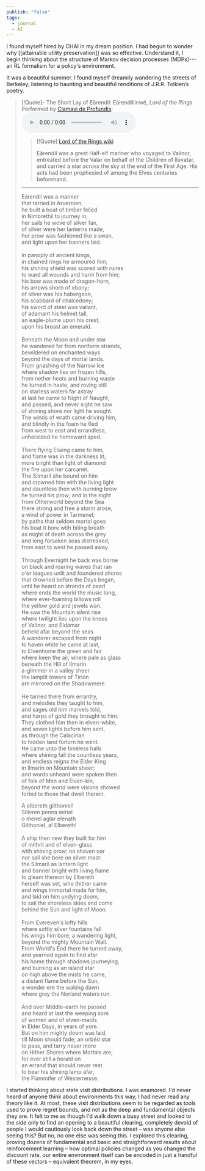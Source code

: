 ```yaml
---
publish: "false"
tags:
  - journal
  - AI
---
```


I found myself hired by CHAI in my dream position. I had begun to wonder why [[attainable utility preservation]] was so effective. Understand it, I begin thinking about the structure of Markov decision processes (MDPs)---an RL formalism for a policy's environment. 

It was a beautiful summer. I found myself dreamily wandering the streets of Berkeley, listening to haunting and beautiful renditions of J.R.R. Tolkien’s poetry.


> [!Quote]-   The Short Lay of Eärendil: Eärendillinwë, _Lord of the Rings_
> Performed by [Clamavi de Profundis](https://www.youtube.com/watch?v=4ybSi5EcZ3M):
> <audio src="https://pub-c1163bffee9f4c50ba3c9a13f0e9ac93.r2.dev/The%20Song%20of%20Ea%CC%88rendil.webm" alt="The song of Eärendil, as performed by Clamavi de Profundis." controls></audio><br>
> >[!Quote] [Lord of the Rings wiki](https://lotr.fandom.com/wiki/E%C3%A4rendil)
> >
> >Eärendil was a great Half-elf mariner who voyaged to Valinor, entreated before the Valar on behalf of the Children of Ilúvatar, and carried a star across the sky at the end of the First Age. His acts had been prophesied of among the Elves centuries beforehand.
> <hr>
>   Eärendil was a mariner<br>
>   that tarried in Arvernien;<br>
>   he built a boat of timber felled<br>
>   in Nimbrethil to journey in;<br>
>   her sails he wove of silver fair,<br>
>   of silver were her lanterns made,<br>
>   her prow was fashioned like a swan,<br>
>   and light upon her banners laid.<br>
>   <br>
>   In panoply of ancient kings,<br>
>   in chainéd rings he armoured him;<br>
>   his shining shield was scored with runes<br>
>   to ward all wounds and harm from him;<br>
>   his bow was made of dragon-horn,<br>
>   his arrows shorn of ebony;<br>
>   of silver was his habergeon,<br>
>   his scabbard of chalcedony;<br>
>   his sword of steel was valiant,<br>
>   of adamant his helmet tall,<br>
>   an eagle-plume upon his crest,<br>
>   upon his breast an emerald.<br>
>   <br>
>   Beneath the Moon and under star<br>
>   he wandered far from northern strands,<br>
>   bewildered on enchanted ways<br>
>   beyond the days of mortal lands.<br>
>   From gnashing of the Narrow Ice<br>
>   where shadow lies on frozen hills,<br>
>   from nether heats and burning waste<br>
>   he turned in haste, and roving still<br>
>   on starless waters far astray<br>
>   at last he came to Night of Naught,<br>
>   and passed, and never sight he saw<br>
>   of shining shore nor light he sought.<br>
>   The winds of wrath came driving him,<br>
>   and blindly in the foam he fled<br>
>   from west to east and errandless,<br>
>   unheralded he homeward sped.<br>
>   <br>
>   There flying Elwing came to him,<br>
>   and flame was in the darkness lit;<br>
>   more bright than light of diamond<br>
>   the fire upon her carcanet.<br>
>   The Silmaril she bound on him<br>
>   and crowned him with the living light<br>
>   and dauntless then with burning brow<br>
>   he turned his prow; and in the night<br>
>   from Otherworld beyond the Sea<br>
>   there strong and free a storm arose,<br>
>   a wind of power in Tarmenel;<br>
>   by paths that seldom mortal goes<br>
>   his boat it bore with biting breath<br>
>   as might of death across the grey<br>
>   and long forsaken seas distressed;<br>
>   from east to west he passed away.<br>
>   <br>
>   Through Evernight he back was borne<br>
>   on black and roaring waves that ran<br>
>   o'er leagues unlit and foundered shores<br>
>   that drowned before the Days began,<br>
>   until he heard on strands of pearl<br>
>   where ends the world the music long,<br>
>   where ever-foaming billows roll<br>
>   the yellow gold and jewels wan.<br>
>   He saw the Mountain silent rise<br>
>   where twilight lies upon the knees<br>
>   of Valinor, and Eldamar<br>
>   beheld afar beyond the seas.<br>
>   A wanderer escaped from night<br>
>   to haven white he came at last,<br>
>   to Elvenhome the green and fair<br>
>   where keen the air, where pale as glass<br>
>   beneath the Hill of Ilmarin<br>
>   a-glimmer in a valley sheer<br>
>   the lamplit towers of Tirion<br>
>   are mirrored on the Shadowmere.<br>
>   <br>
>   He tarried there from errantry,<br>
>   and melodies they taught to him,<br>
>   and sages old him marvels told,<br>
>   and harps of gold they brought to him.<br>
>   They clothed him then in elven-white,<br>
>   and seven lights before him sent,<br>
>   as through the Calacirian<br>
>   to hidden land forlorn he went.<br>
>   He came unto the timeless halls<br>
>   where shining fall the countless years,<br>
>   and endless reigns the Elder King<br>
>   in Ilmarin on Mountain sheer;<br>
>   and words unheard were spoken then<br>
>   of folk of Men and Elven-kin,<br>
>   beyond the world were visions showed<br>
>   forbid to those that dwell therein.<br>
>
>   <span className="elvish-italics" alt="This elvish-italics was added by Clamavi de Profundis.">A elbereth gilthoniel!</span> 
> <br>
>   <span className="elvish-italics">Silivren penna míriel</span>
> <br>
>   <span className="elvish-italics">o menel aglar elenath</span>
> <br>
>   <span className="elvish-italics">Gilthoniel, a! Elbereth!</span><br>
>   <br>
>   A ship then new they built for him<br>
>   of mithril and of elven-glass<br>
>   with shining prow; no shaven oar<br>
>   nor sail she bore on silver mast:<br>
>   the Silmaril as lantern light<br>
>   and banner bright with living flame<br>
>   to gleam thereon by Elbereth<br>
>   herself was set, who thither came<br>
>   and wings immortal made for him,<br>
>   and laid on him undying doom,<br>
>   to sail the shoreless skies and come<br>
>   behind the Sun and light of Moon.<br>
>   <br>
>   From Evereven's lofty hills<br>
>   where softly silver fountains fall<br>
>   his wings him bore, a wandering light,<br>
>   beyond the mighty Mountain Wall.<br>
>   From World's End there he turned away,<br>
>   and yearned again to find afar<br>
>   his home through shadows journeying,<br>
>   and burning as an island star<br>
>   on high above the mists he came,<br>
>   a distant flame before the Sun,<br>
>   a wonder ere the waking dawn<br>
>   where grey the Norland waters run.<br>
>   <br>
>   And over Middle-earth he passed<br>
>   and heard at last the weeping sore<br>
>   of women and of elven-maids<br>
>   in Elder Days, in years of yore.<br>
>   But on him mighty doom was laid,<br>
>   till Moon should fade, an orbéd star<br>
>   to pass, and tarry never more<br>
>   on Hither Shores where Mortals are;<br>
>   for ever still a herald on<br>
>   an errand that should never rest<br>
>   to bear his shining lamp afar,<br>
>   the Flammifer of Westernesse.

I started thinking about state visit distributions. I was enamored. I'd never heard of anyone think about environments this way, I had never read any theory like it. At most, these visit distributions seem to be regarded as tools used to prove regret bounds, and not as the deep and fundamental objects they are. It felt to me as though I'd walk down a busy street and looked to the side only to find an opening to a beautiful clearing, completely devoid of people I would cautiously look back down the street – was anyone else seeing this? But no, no one else was seeing this. I explored this clearing, proving dozens of fundamental and basic and straightforward results about reinforcement learning – how optimal policies changed as you changed the discount rate, our entire environment itself can be encoded in just a handful of these vectors – equivalent theorem, in my eyes.